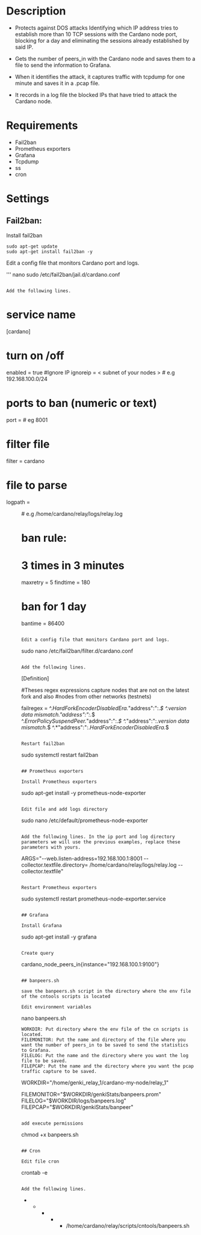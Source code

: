 # Description

- Protects against DOS attacks Identifying which IP address tries to establish more than 10 TCP sessions with the Cardano node port, blocking for a day and eliminating the sessions already established by said IP.

- Gets the number of peers_in with the Cardano node and saves them to a file to send the information to Grafana.

- When it identifies the attack, it captures traffic with tcpdump for one minute and saves it in a .pcap file.

- It records in a log file the blocked IPs that have tried to attack the Cardano node.

# Requirements

- Fail2ban
- Prometheus exporters
- Grafana
- Tcpdump
- ss
- cron

# Settings
## Fail2ban:

Install fail2ban


```
sudo apt-get update
sudo apt-get install fail2ban -y

```

Edit a config file that monitors Cardano port and logs.

'''
nano sudo /etc/fail2ban/jail.d/cardano.conf

```

Add the following lines.

```
# service name
[cardano]
# turn on /off
enabled  = true
#Ignore IP
ignoreip = < subnet of your nodes > # e.g 192.168.100.0/24 
# ports to ban (numeric or text)
port     = <port node Cardano > # eg 8001
# filter file
filter   = cardano
# file to parse
logpath  = <dir logs cardano > # e.g /home/cardano/relay/logs/relay.log
# ban rule:
# 3 times in 3 minutes
maxretry = 5
findtime = 180
# ban for 1 day
bantime = 86400

```

Edit a config file that monitors Cardano port and logs.

```
sudo nano /etc/fail2ban/filter.d/cardano.conf

```

Add the following lines.

```
[Definition]

#Theses regex expressions capture nodes that are not on the latest fork and also
#nodes from other networks (testnets)

failregex = ^.*HardForkEncoderDisabledEra.*"address":"<HOST>:.*$
            ^.*version data mismatch.*"address":"<HOST>:.*$
            ^.*ErrorPolicySuspendPeer.*"address":"<HOST>:.*$
            ^.*"address":"<HOST>:.*version data mismatch.*$
            ^.*"address":"<HOST>:.*HardForkEncoderDisabledEra.*$

```

Restart fail2ban

```
sudo systemctl restart fail2ban

```

## Prometheus exporters

Install Prometheus exporters

```
sudo apt-get install -y prometheus-node-exporter

```

Edit file and add logs directory

```
sudo  nano /etc/default/prometheus-node-exporter

```

Add the following lines. In the ip port and log directory parameters we will use the previous examples, replace these parameters with yours.

```
ARGS="--web.listen-address=192.168.100.1:8001 --collector.textfile.directory= /home/cardano/relay/logs/relay.log --collector.textfile"

```

Restart Prometheus exporters

```
sudo systemctl restart prometheus-node-exporter.service 

```

## Grafana

Install Grafana

```
sudo apt-get install -y grafana

```

Create query

```
cardano_node_peers_in{instance="192.168.100.1:9100"}

```

## banpeers.sh

save the banpeers.sh script in the directory where the env file of the cntools scripts is located

Edit environment variables

```
nano banpeers.sh

```
WORKDIR: Put directory where the env file of the cn scripts is located.
FILEMONITOR: Put the name and directory of the file where you want the number of peers_in to be saved to send the statistics to Grafana.
FILELOG: Put the name and the directory where you want the log file to be saved.
FILEPCAP: Put the name and the directory where you want the pcap traffic capture to be saved.

```
WORKDIR="/home/genki_relay_1/cardano-my-node/relay_1"

FILEMONITOR="$WORKDIR/genkiStats/banpeers.prom"
FILELOG="$WORKDIR/logs/banpeers.log"
FILEPCAP="$WORKDIR/genkiStats/banpeer"

```

add execute permissions

```
chmod +x banpeers.sh

```

## Cron

Edit file cron

```
crontab -e

```

Add the following lines.

```
* * * * * /home/cardano/relay/scripts/cntools/banpeers.sh

```
